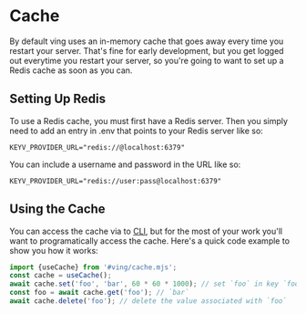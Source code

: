 # Cache

By default ving uses an in-memory cache that goes away every time you restart your server. That's fine for early development, but you get logged out everytime you restart your server, so you're going to want to set up a Redis cache as soon as you can.

## Setting Up Redis
To use a Redis cache, you must first have a Redis server. Then you simply need to add an entry in .env that points to your Redis server like so:

```
KEYV_PROVIDER_URL="redis://@localhost:6379"
```

You can include a username and password in the URL like so:

```
KEYV_PROVIDER_URL="redis://user:pass@localhost:6379"
```

## Using the Cache
You can access the cache via to [CLI](cli.html), but for the most of your work you'll want to programatically access the cache. Here's a quick code example to show you how it works:

```js
import {useCache} from '#ving/cache.mjs';
const cache = useCache();
await cache.set('foo', 'bar', 60 * 60 * 1000); // set `foo` in key `foo` for 1 hour
const foo = await cache.get('foo'); // `bar` 
await cache.delete('foo'); // delete the value associated with `foo`
```